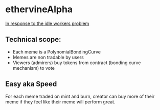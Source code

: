 # ethervineAlpha

[In response to the idle workers problem](https://mohamedhayibor.github.io/blog/post/Update-on-Idle-Workers-Problem-6-13-18/)

Technical scope:
---

* Each meme is a PolynomialBondingCurve
* Memes are non tradable by users
* Viewers (admirers) buy tokens from contract (bonding curve mechanism) to vote


Easy aka Speed
---

For each meme traded on mint and burn, creator can buy more of their meme if they feel like their meme will perform great.
